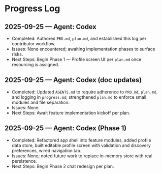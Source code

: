 # Progress Log

## 2025-09-25 — Agent: Codex
- Completed: Authored `PRD.md`, `plan.md`, and established this log per contributor workflow.
- Issues: None encountered; awaiting implementation phases to surface risks.
- Next Steps: Begin Phase 1 — Profile screen UI per `plan.md` once resourcing is assigned.

## 2025-09-25 — Agent: Codex (doc updates)
- Completed: Updated `AGENTS.md` to require adherence to `PRD.md`, `plan.md`, and logging in `progress.md`; strengthened `plan.md` to enforce small modules and file separation.
- Issues: None.
- Next Steps: Await feature implementation kickoff per plan.

## 2025-09-25 — Agent: Codex (Phase 1)
- Completed: Refactored app shell into feature modules, added profile data store, built editable profile screen with validation and discovery preferences, wired navigation tab.
- Issues: None; noted future work to replace in-memory store with real persistence.
- Next Steps: Begin Phase 2 chat redesign per plan.
